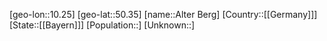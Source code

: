 ﻿---
location: [50.35,10.25]
type: City
tags:
- geo/City


SpocWebEntityId: 28781
isDeleted: false
confidential: public

---
[geo-lon::10.25]
[geo-lat::50.35]
[name::Alter Berg]
[Country::[[Germany]]]
[State::[[Bayern]]]
[Population::]
[Unknown::]

